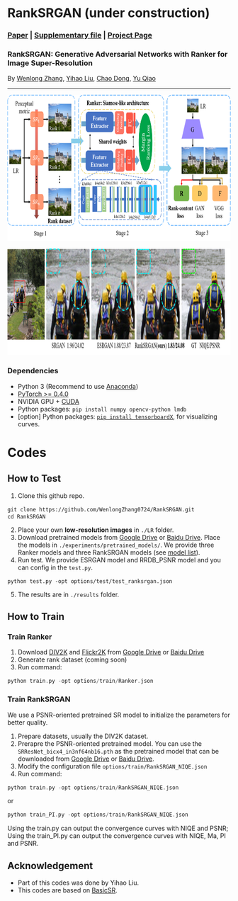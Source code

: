 # RankSRGAN (under construction)
### [Paper](https://wenlongzhang0724.github.io/Projects/RankSRGAN) | [Supplementary file](https://wenlongzhang0724.github.io/Projects/RankSRGAN) | [Project Page](https://wenlongzhang0724.github.io/Projects/RankSRGAN)
### RankSRGAN: Generative Adversarial Networks with Ranker for Image Super-Resolution

 By [Wenlong Zhang](https://wenlongzhang0724.github.io/), [Yihao Liu](http://xpixel.group/2010/03/29/yihaoliu.html), [Chao Dong](https://scholar.google.com.hk/citations?user=OSDCB0UAAAAJ&hl=en), [Yu Qiao](http://mmlab.siat.ac.cn/yuqiao/)


---


<p align="center">
  <img height="330" src="./figures/method.png">
</p>

<p align="center">
  <img height="240" src="./figures/visual_results1.png">
</p>

### Dependencies

- Python 3 (Recommend to use [Anaconda](https://www.anaconda.com/download/#linux))
- [PyTorch >= 0.4.0](https://pytorch.org/)
- NVIDIA GPU + [CUDA](https://developer.nvidia.com/cuda-downloads)
- Python packages: `pip install numpy opencv-python lmdb`
- [option] Python packages: [`pip install tensorboardX`](https://github.com/lanpa/tensorboardX), for visualizing curves.

# Codes
## How to Test 
1. Clone this github repo. 
```
git clone https://github.com/WenlongZhang0724/RankSRGAN.git
cd RankSRGAN
```
2. Place your own **low-resolution images** in `./LR` folder.
3. Download pretrained models from [Google Drive](https://drive.google.com/drive/folders/16DkwrBa4cIqAoTbGU_bKMYoATcXC4IT6?usp=sharing) or [Baidu Drive](https://pan.baidu.com/s/1HFZokeAWne9oUkmJBnGr-A). Place the models in `./experiments/pretrained_models/`. We provide three Ranker models and three RankSRGAN models  (see [model list](https://github.com/xinntao/ESRGAN/tree/master/models)).
4. Run test. We provide ESRGAN model and RRDB_PSNR model and you can config in the `test.py`.
```
python test.py -opt options/test/test_ranksrgan.json
```
5. The results are in `./results` folder.

## How to Train
### Train Ranker
1. Download [DIV2K](https://data.vision.ee.ethz.ch/cvl/DIV2K/) and [Flickr2K](https://github.com/LimBee/NTIRE2017) from [Google Drive](https://drive.google.com/drive/folders/1B-uaxvV9qeuQ-t7MFiN1oEdA6dKnj2vW?usp=sharing) or [Baidu Drive](https://pan.baidu.com/s/1CFIML6KfQVYGZSNFrhMXmA)
2. Generate rank dataset (coming soon)
3. Run command:
```c++
python train.py -opt options/train/Ranker.json
```

### Train RankSRGAN
We use a PSNR-oriented pretrained SR model to initialize the parameters for better quality.

1. Prepare datasets, usually the DIV2K dataset. 
2. Prerapre the PSNR-oriented pretrained model. You can use the `SRResNet_bicx4_in3nf64nb16.pth` as the pretrained model that can be downloaded from [Google Drive](https://drive.google.com/drive/folders/1B-uaxvV9qeuQ-t7MFiN1oEdA6dKnj2vW?usp=sharing) or [Baidu Drive](https://pan.baidu.com/s/1CFIML6KfQVYGZSNFrhMXmA). 
3. Modify the configuration file  `options/train/RankSRGAN_NIQE.json`
4. Run command: 
```c++
python train.py -opt options/train/RankSRGAN_NIQE.json
```
or

```c++
python train_PI.py -opt options/train/RankSRGAN_NIQE.json
```
Using the train.py can output the convergence curves with NIQE and PSNR; Using the train_PI.py can output the convergence curves with NIQE, Ma, PI and PSNR.

## Acknowledgement
- Part of this codes was done by Yihao Liu.
- This codes are based on [BasicSR](https://github.com/xinntao/BasicSR).
